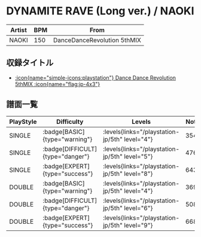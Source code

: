 # DYNAMITE RAVE (Long ver.) / NAOKI

|Artist|BPM|From|
|------|---|----|
|NAOKI|150|DanceDanceRevolution 5thMIX|

## 収録タイトル

- [:icon{name="simple-icons:playstation"} Dance Dance Revolution 5thMIX :icon{name="flag:jp-4x3"}](/playstation-jp/5th)

## 譜面一覧

|PlayStyle|Difficulty|Levels|Notes|Movie|
|---------|----------|------|-----|-----|
|SINGLE| :badge[BASIC]{type="warning"}| :levels{links="/playstation-jp/5th" level="4"}|354/0||
|SINGLE| :badge[DIFFICULT]{type="danger"}| :levels{links="/playstation-jp/5th" level="5"}|476/0||
|SINGLE| :badge[EXPERT]{type="success"}| :levels{links="/playstation-jp/5th" level="8"}|643/0||
|DOUBLE| :badge[BASIC]{type="warning"}| :levels{links="/playstation-jp/5th" level="4"}|369/0||
|DOUBLE| :badge[DIFFICULT]{type="danger"}| :levels{links="/playstation-jp/5th" level="6"}|508/0||
|DOUBLE| :badge[EXPERT]{type="success"}| :levels{links="/playstation-jp/5th" level="9"}|668/0||
